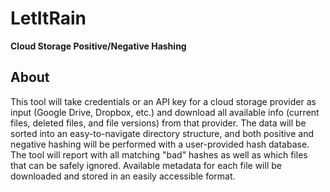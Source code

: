 # LetItRain
**Cloud Storage Positive/Negative Hashing**

## About
This tool will take credentials or an API key for a cloud storage provider as input (Google Drive, Dropbox, etc.) and download all available info (current files, deleted files, and file versions) from that provider. The data will be sorted into an easy-to-navigate directory structure, and both positive and negative hashing will be performed with a user-provided hash database. The tool will report with all matching "bad" hashes as well as which files that can be safely ignored. Available metadata for each file will be downloaded and stored in an easily accessible format.
